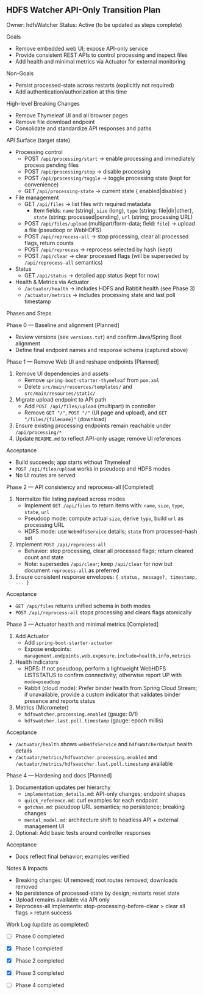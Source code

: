 ## HDFS Watcher API-Only Transition Plan

Owner: hdfsWatcher
Status: Active (to be updated as steps complete)

Goals
- Remove embedded web UI; expose API-only service
- Provide consistent REST APIs to control processing and inspect files
- Add health and minimal metrics via Actuator for external monitoring

Non-Goals
- Persist processed-state across restarts (explicitly not required)
- Add authentication/authorization at this time

High-level Breaking Changes
- Remove Thymeleaf UI and all browser pages
- Remove file download endpoint
- Consolidate and standardize API responses and paths

API Surface (target state)
- Processing control
  - POST `/api/processing/start` → enable processing and immediately process pending files
  - POST `/api/processing/stop` → disable processing
  - POST `/api/processing/toggle` → toggle processing state (kept for convenience)
  - GET `/api/processing-state` → current state { enabled|disabled }
- File management
  - GET `/api/files` → list files with required metadata
    - Item fields: `name` (string), `size` (long), `type` (string: file|dir|other), `state` (string: processed|pending), `url` (string; processing URL)
  - POST `/api/files/upload` (multipart/form-data; field: `file`) → upload a file (pseudoop or WebHDFS)
  - POST `/api/reprocess-all` → stop processing, clear all processed flags, return counts
  - POST `/api/reprocess` → reprocess selected by hash (kept)
  - POST `/api/clear` → clear processed flags (will be superseded by `/api/reprocess-all` semantics)
- Status
  - GET `/api/status` → detailed app status (kept for now)
- Health & Metrics via Actuator
  - `/actuator/health` → includes HDFS and Rabbit health (see Phase 3)
  - `/actuator/metrics` → includes processing state and last poll timestamp

Phases and Steps

Phase 0 — Baseline and alignment [Planned]
- Review versions (see `versions.txt`) and confirm Java/Spring Boot alignment
- Define final endpoint names and response schema (captured above)

Phase 1 — Remove Web UI and reshape endpoints [Planned]
1. Remove UI dependencies and assets
   - Remove `spring-boot-starter-thymeleaf` from `pom.xml`
   - Delete `src/main/resources/templates/` and `src/main/resources/static/`
2. Migrate upload endpoint to API path
   - Add `POST /api/files/upload` (multipart) in controller
   - Remove `GET "/"`, `POST "/"` (UI page and upload), and `GET "/files/{filename}"` (download)
3. Ensure existing processing endpoints remain reachable under `/api/processing/*`
4. Update `README.md` to reflect API-only usage; remove UI references

Acceptance
- Build succeeds; app starts without Thymeleaf
- `POST /api/files/upload` works in pseudoop and HDFS modes
- No UI routes are served

Phase 2 — API consistency and reprocess-all [Completed]
1. Normalize file listing payload across modes
   - Implement `GET /api/files` to return items with: `name`, `size`, `type`, `state`, `url`
   - Pseudoop mode: compute actual `size`, derive `type`, build `url` as processing URL
   - HDFS mode: use `WebHdfsService` details; `state` from processed-hash set
2. Implement `POST /api/reprocess-all`
   - Behavior: stop processing, clear all processed flags; return cleared count and state
   - Note: supersedes `/api/clear`; keep `/api/clear` for now but document `reprocess-all` as preferred
3. Ensure consistent response envelopes: `{ status, message?, timestamp, ... }`

Acceptance
- `GET /api/files` returns unified schema in both modes
- `POST /api/reprocess-all` stops processing and clears flags atomically

Phase 3 — Actuator health and minimal metrics [Completed]
1. Add Actuator
   - Add `spring-boot-starter-actuator`
   - Expose endpoints: `management.endpoints.web.exposure.include=health,info,metrics`
2. Health indicators
   - HDFS: If not pseudoop, perform a lightweight WebHDFS LISTSTATUS to confirm connectivity; otherwise report UP with `mode=pseudoop`
   - Rabbit (cloud mode): Prefer binder health from Spring Cloud Stream; if unavailable, provide a custom indicator that validates binder presence and reports status
3. Metrics (Micrometer)
   - `hdfswatcher.processing.enabled` (gauge: 0/1)
   - `hdfswatcher.last.poll.timestamp` (gauge: epoch millis)

Acceptance
- `/actuator/health` shows `webHdfsService` and `hdfsWatcherOutput` health details
- `/actuator/metrics/hdfswatcher.processing.enabled` and `/actuator/metrics/hdfswatcher.last.poll.timestamp` available

Phase 4 — Hardening and docs [Planned]
1. Documentation updates per hierarchy
   - `implementation_details.md`: API-only changes; endpoint shapes
   - `quick_reference.md`: curl examples for each endpoint
   - `gotchas.md`: pseudoop URL semantics; no persistence; breaking changes
   - `mental_model.md`: architecture shift to headless API + external management UI
2. Optional: Add basic tests around controller responses

Acceptance
- Docs reflect final behavior; examples verified

Notes & Impacts
- Breaking changes: UI removed; root routes removed; downloads removed
- No persistence of processed-state by design; restarts reset state
- Upload remains available via API only
- Reprocess-all implements: stop-processing-before-clear > clear all flags > return success

Work Log (update as completed)
- [ ] Phase 0 completed
- [x] Phase 1 completed
- [x] Phase 2 completed
- [x] Phase 3 completed
- [ ] Phase 4 completed


